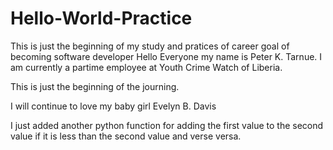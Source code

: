 # Hello-World-Practice
This is just the beginning of my study and pratices of career goal of becoming software developer
Hello Everyone my name is Peter K. Tarnue. I am currently a partime employee at Youth Crime Watch of Liberia.

This is just the beginning of the journing.

I will continue to love my baby girl Evelyn B. Davis

I just added another python function for adding the first value to the second value if it is less than the second value and verse versa.
